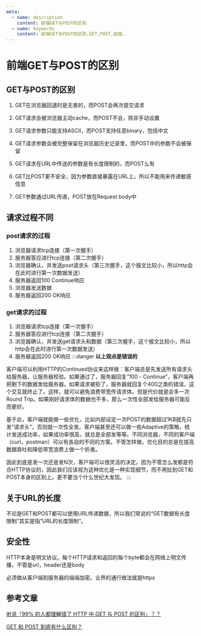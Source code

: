 ```yaml
---
meta:
  - name: description
    content: 前端GET与POST的区别
  - name: keywords
    content: 前端GET与POST的区别,GET,POST,前端,
---
```

# 前端GET与POST的区别

## GET与POST的区别

1. GET在浏览器回退时是无害的，而POST会再次提交请求

2. GET请求会被浏览器主动cache，而POST不会，除非手动设置

3. GET请求参数只能支持ASCII，而POST支持任意binary，包括中文

4. GET请求参数会被完整保留在浏览器历史记录里，而POST中的参数不会被保留

5. GET请求在URL中传送的参数是有长度限制的，而POST么有

6. GET比POST更不安全，因为参数直接暴露在URL上，所以不能用来传递敏感信息

7. GET参数通过URL传递，POST放在Request body中

## 请求过程不同

### post请求的过程

1. 浏览器请求tcp连接（第一次握手）
2. 服务器答应进行tcp连接（第二次握手）
3. 浏览器确认，并发送post请求头（第三次握手，这个报文比较小，所以http会在此时进行第一次数据发送）
4. 服务器返回100 Continue响应
5. 浏览器发送数据
6. 服务器返回200 OK响应

### get请求的过程

1. 浏览器请求tcp连接（第一次握手）
2. 服务器答应进行tcp连接（第二次握手）
3. 浏览器确认，并发送get请求头和数据（第三次握手，这个报文比较小，所以http会在此时进行第一次数据发送）
4. 服务器返回200 OK响应
:::danger
**以上观点是错误的**

客户端可以利用HTTP的Continued协议来这样做：客户端总是先发送所有请求头给服务器，让服务器校验。如果通过了，服务器回复“100 - Continue”，客户端再把剩下的数据发给服务器。如果请求被拒了，服务器就回复个400之类的错误，这个交互就终止了。这样，就可以避免浪费带宽传请求体。但是代价就是会多一次Round Trip。如果刚好请求体的数据也不多，那么一次性全部发给服务器可能反而更好。

基于此，客户端就能做一些优化，比如内部设定一次POST的数据超过1KB就先只发“请求头”，否则就一次性全发。客户端甚至还可以做一些Adaptive的策略，统计发送成功率，如果成功率很高，就总是全部发等等。不同浏览器，不同的客户端（curl，postman）可以有各自的不同的方案。不管怎样做，优化目的总是在提高数据吞吐和降低带宽浪费上做一个折衷。

因此到底是发一次还是发N次，客户端可以很灵活的决定。因为不管怎么发都是符合HTTP协议的，因此我们应该视为这种优化是一种实现细节，而不用扯到GET和POST本身的区别上。更不要当个什么世纪大发现。
:::

## 关于URL的长度

不论是GET和POST都可以使用URL传递数据，所以我们常说的“GET数据有长度限制“其实是指”URL的长度限制“。

## 安全性

HTTP本身是明文协议。每个HTTP请求和返回的每个byte都会在网络上明文传播，不管是url，header还是body

必须做从客户端到服务器的端端加密。业界的通行做法就是https

## 参考文章

[听说『99% 的人都理解错了 HTTP 中 GET 与 POST 的区别』？？](https://zhuanlan.zhihu.com/p/25028045)

[GET 和 POST 到底有什么区别？](https://www.zhihu.com/question/28586791/answer/767316172)
